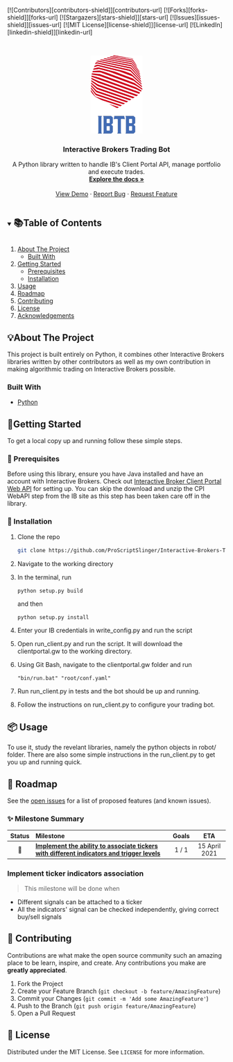 <!--
*** Thanks for checking out the Best-README-Template. If you have a suggestion
*** that would make this better, please fork the repo and create a pull request
*** or simply open an issue with the tag "enhancement".
*** Thanks again! Now go create something AMAZING! :D
***
***
***
*** To avoid retyping too much info. Do a search and replace for the following:
*** github_username, repo_name, twitter_handle, email, project_title, project_description
-->

<!-- PROJECT SHIELDS -->
<!--
*** I'm using markdown "reference style" links for readability.
*** Reference links are enclosed in brackets [ ] instead of parentheses ( ).
*** See the bottom of this document for the declaration of the reference variables
*** for contributors-url, forks-url, etc. This is an optional, concise syntax you may use.
*** https://www.markdownguide.org/basic-syntax/#reference-style-links
-->

[![Contributors][contributors-shield]][contributors-url]
[![Forks][forks-shield]][forks-url]
[![Stargazers][stars-shield]][stars-url]
[![Issues][issues-shield]][issues-url]
[![MIT License][license-shield]][license-url]
[![LinkedIn][linkedin-shield]][linkedin-url]

<!-- PROJECT LOGO -->
<br />
<p align="center">
  <a href="https://github.com/ProScriptSlinger/Interactive-Brokers-Trading-Bot">
    <img src="images/IBTB_logo.png" alt="Logo" width="120" height="180">
  </a>

  <h3 align="center">Interactive Brokers Trading Bot</h3>

  <p align="center">
    A Python library written to handle IB's Client Portal API, manage portfolio and execute trades.
    <br />
    <a href="https://github.com/ProScriptSlinger/Interactive-Brokers-Trading-Bot"><strong>Explore the docs »</strong></a>
    <br />
    <br />
    <a href="https://github.com/ProScriptSlinger/Interactive-Brokers-Trading-Bot">View Demo</a>
    ·
    <a href="https://github.com/ProScriptSlinger/Interactive-Brokers-Trading-Bot">Report Bug</a>
    ·
    <a href="https://github.com/github_username/repo_name/issues">Request Feature</a>
  </p>
</p>

<!-- TABLE OF CONTENTS -->
<details open="open">
  <summary><h2 style="display: inline-block"> 📚Table of Contents</h2></summary>
  <ol>
    <li>
      <a href="#about-the-project">About The Project</a>
      <ul>
        <li><a href="#built-with">Built With</a></li>
      </ul>
    </li>
    <li>
      <a href="#getting-started">Getting Started</a>
      <ul>
        <li><a href="#prerequisites">Prerequisites</a></li>
        <li><a href="#installation">Installation</a></li>
      </ul>
    </li>
    <li><a href="#usage">Usage</a></li>
    <li><a href="#roadmap">Roadmap</a></li>
    <li><a href="#contributing">Contributing</a></li>
    <li><a href="#license">License</a></li>
    <li><a href="#acknowledgements">Acknowledgements</a></li>
  </ol>
</details>

<!-- ABOUT THE PROJECT -->

## 💡About The Project

<!--
[![Product Name Screen Shot][product-screenshot]](https://example.com)
-->

This project is built entirely on Python, it combines other Interactive Brokers libraries written by other contributors as well as my own contribution in making algorithmic trading on Interactive Brokers possible.

<!--
**To avoid retyping too much info. Do a search and replace with your text editor for the following:**
`github_username`, `repo_name`, `twitter_handle`, `email`, `project_title`, `project_description`
-->

### Built With

- [Python](https://www.python.org/)

<!-- GETTING STARTED -->

## 🎉Getting Started

To get a local copy up and running follow these simple steps.

### 🔖 Prerequisites

Before using this library, ensure you have Java installed and have an account with Interactive Brokers. Check out [Interactive Broker Client Portal Web API](https://interactivebrokers.github.io/cpwebapi/) for setting up. You can skip the download and unzip the CPI WebAPI step from the IB site as this step has been taken care off in the library.

### 🔧 Installation

1. Clone the repo
   ```sh
   git clone https://github.com/ProScriptSlinger/Interactive-Brokers-Trading-Bot.git
   ```
2. Navigate to the working directory

3. In the terminal, run

   ```
   python setup.py build
   ```

   and then

   ```
   python setup.py install
   ```

4. Enter your IB credentials in write_config.py and run the script

5. Open run_client.py and run the script. It will download the clientportal.gw to the working directory.

6. Using Git Bash, navigate to the clientportal.gw folder and run

   ```
   "bin/run.bat" "root/conf.yaml"
   ```

7. Run run_client.py in tests and the bot should be up and running.

8. Follow the instructions on run_client.py to configure your trading bot.

<!-- USAGE EXAMPLES -->

## 📦 Usage

To use it, study the revelant libraries, namely the python objects in robot/ folder. There are also some simple instructions in the run_client.py to get you up and running quick.

<!-- ROADMAP -->

## 🚩 Roadmap

See the [open issues](https://github.com/github_username/repo_name/issues) for a list of proposed features (and known issues).

### ✨ Milestone Summary

| Status | Milestone                                                                                                                               | Goals |      ETA      |
| :----: | :-------------------------------------------------------------------------------------------------------------------------------------- | :---: | :-----------: |
|   🚀   | **[Implement the ability to associate tickers with different indicators and trigger levels](#implement-ticker-indicators-association)** | 1 / 1 | 15 April 2021 |

### Implement ticker indicators association

> This milestone will be done when

- Different signals can be attached to a ticker
- All the indicators' signal can be checked independently, giving correct buy/sell signals

<!-- CONTRIBUTING -->

## 💝 Contributing

Contributions are what make the open source community such an amazing place to be learn, inspire, and create. Any contributions you make are **greatly appreciated**.

1. Fork the Project
2. Create your Feature Branch (`git checkout -b feature/AmazingFeature`)
3. Commit your Changes (`git commit -m 'Add some AmazingFeature'`)
4. Push to the Branch (`git push origin feature/AmazingFeature`)
5. Open a Pull Request

<!-- LICENSE -->

## 📜 License

Distributed under the MIT License. See `LICENSE` for more information.
